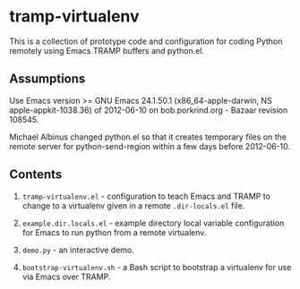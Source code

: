 # tramp-virtualenv

This is a collection of prototype code and configuration for coding
Python remotely using Emacs TRAMP buffers and python.el.

## Assumptions

Use Emacs version >= GNU Emacs 24.1.50.1 (x86_64-apple-darwin, NS
apple-appkit-1038.36) of 2012-06-10 on bob.porkrind.org - Bazaar
revision 108545.

Michael Albinus changed python.el so that it creates temporary files on
the remote server for python-send-region within a few days before
2012-06-10.

## Contents

1. `tramp-virtualenv.el` - configuration to teach Emacs and TRAMP to
   change to a virtualenv given in a remote `.dir-locals.el` file.

1. `example.dir.locals.el` - example directory local variable
   configuration for Emacs to run python from a remote virtualenv.

1. `demo.py` - an interactive demo.

1. `bootstrap-virtualenv.sh` - a Bash script to bootstrap a virtualenv
   for use via Emacs over TRAMP.
